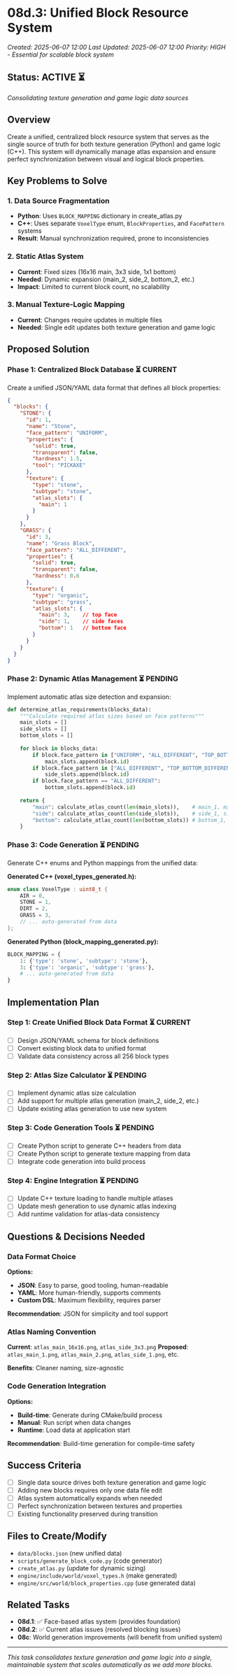 # 08d.3: Unified Block Resource System
*Created: 2025-06-07 12:00*
*Last Updated: 2025-06-07 12:00*
*Priority: HIGH - Essential for scalable block system*

## Status: ACTIVE ⏳
*Consolidating texture generation and game logic data sources*

## Overview
Create a unified, centralized block resource system that serves as the single source of truth for both texture generation (Python) and game logic (C++). This system will dynamically manage atlas expansion and ensure perfect synchronization between visual and logical block properties.

## Key Problems to Solve

### 1. Data Source Fragmentation
- **Python**: Uses `BLOCK_MAPPING` dictionary in create_atlas.py
- **C++**: Uses separate `VoxelType` enum, `BlockProperties`, and `FacePattern` systems
- **Result**: Manual synchronization required, prone to inconsistencies

### 2. Static Atlas System
- **Current**: Fixed sizes (16x16 main, 3x3 side, 1x1 bottom)
- **Needed**: Dynamic expansion (main_2, side_2, bottom_2, etc.)
- **Impact**: Limited to current block count, no scalability

### 3. Manual Texture-Logic Mapping
- **Current**: Changes require updates in multiple files
- **Needed**: Single edit updates both texture generation and game logic

## Proposed Solution

### Phase 1: Centralized Block Database ⏳ CURRENT
Create a unified JSON/YAML data format that defines all block properties:

```json
{
  "blocks": {
    "STONE": {
      "id": 1,
      "name": "Stone",
      "face_pattern": "UNIFORM",
      "properties": {
        "solid": true,
        "transparent": false,
        "hardness": 1.5,
        "tool": "PICKAXE"
      },
      "texture": {
        "type": "stone",
        "subtype": "stone",
        "atlas_slots": {
          "main": 1
        }
      }
    },
    "GRASS": {
      "id": 3,
      "name": "Grass Block",
      "face_pattern": "ALL_DIFFERENT",
      "properties": {
        "solid": true,
        "transparent": false,
        "hardness": 0.6
      },
      "texture": {
        "type": "organic",
        "subtype": "grass",
        "atlas_slots": {
          "main": 3,    // top face
          "side": 1,    // side faces  
          "bottom": 1   // bottom face
        }
      }
    }
  }
}
```

### Phase 2: Dynamic Atlas Management ⏳ PENDING
Implement automatic atlas size detection and expansion:

```python
def determine_atlas_requirements(blocks_data):
    """Calculate required atlas sizes based on face patterns"""
    main_slots = []
    side_slots = []
    bottom_slots = []
    
    for block in blocks_data:
        if block.face_pattern in ["UNIFORM", "ALL_DIFFERENT", "TOP_BOTTOM_DIFFERENT"]:
            main_slots.append(block.id)
        if block.face_pattern in ["ALL_DIFFERENT", "TOP_BOTTOM_DIFFERENT"]:
            side_slots.append(block.id)
        if block.face_pattern == "ALL_DIFFERENT":
            bottom_slots.append(block.id)
    
    return {
        "main": calculate_atlas_count(len(main_slots)),    # main_1, main_2, etc.
        "side": calculate_atlas_count(len(side_slots)),    # side_1, side_2, etc.
        "bottom": calculate_atlas_count(len(bottom_slots)) # bottom_1, bottom_2, etc.
    }
```

### Phase 3: Code Generation ⏳ PENDING
Generate C++ enums and Python mappings from the unified data:

**Generated C++ (voxel_types_generated.h):**
```cpp
enum class VoxelType : uint8_t {
    AIR = 0,
    STONE = 1,
    DIRT = 2,
    GRASS = 3,
    // ... auto-generated from data
};
```

**Generated Python (block_mapping_generated.py):**
```python
BLOCK_MAPPING = {
    1: {'type': 'stone', 'subtype': 'stone'},
    3: {'type': 'organic', 'subtype': 'grass'},
    # ... auto-generated from data
}
```

## Implementation Plan

### Step 1: Create Unified Block Data Format ⏳ CURRENT
- [ ] Design JSON/YAML schema for block definitions
- [ ] Convert existing block data to unified format
- [ ] Validate data consistency across all 256 block types

### Step 2: Atlas Size Calculator ⏳ PENDING
- [ ] Implement dynamic atlas size calculation
- [ ] Add support for multiple atlas generation (main_2, side_2, etc.)
- [ ] Update existing atlas generation to use new system

### Step 3: Code Generation Tools ⏳ PENDING
- [ ] Create Python script to generate C++ headers from data
- [ ] Create Python script to generate texture mapping from data
- [ ] Integrate code generation into build process

### Step 4: Engine Integration ⏳ PENDING
- [ ] Update C++ texture loading to handle multiple atlases
- [ ] Update mesh generation to use dynamic atlas indexing
- [ ] Add runtime validation for atlas-data consistency

## Questions & Decisions Needed

### Data Format Choice
**Options:**
- **JSON**: Easy to parse, good tooling, human-readable
- **YAML**: More human-friendly, supports comments
- **Custom DSL**: Maximum flexibility, requires parser

**Recommendation**: JSON for simplicity and tool support

### Atlas Naming Convention
**Current**: `atlas_main_16x16.png`, `atlas_side_3x3.png`
**Proposed**: `atlas_main_1.png`, `atlas_main_2.png`, `atlas_side_1.png`, etc.

**Benefits**: Cleaner naming, size-agnostic

### Code Generation Integration
**Options:**
- **Build-time**: Generate during CMake/build process
- **Manual**: Run script when data changes
- **Runtime**: Load data at application start

**Recommendation**: Build-time generation for compile-time safety

## Success Criteria
- [ ] Single data source drives both texture generation and game logic
- [ ] Adding new blocks requires only one data file edit
- [ ] Atlas system automatically expands when needed
- [ ] Perfect synchronization between textures and properties
- [ ] Existing functionality preserved during transition

## Files to Create/Modify
- `data/blocks.json` (new unified data)
- `scripts/generate_block_code.py` (code generator)
- `create_atlas.py` (update for dynamic sizing)
- `engine/include/world/voxel_types.h` (make generated)
- `engine/src/world/block_properties.cpp` (use generated data)

## Related Tasks
- **08d.1**: ✅ Face-based atlas system (provides foundation)
- **08d.2**: ✅ Current atlas issues (resolved blocking issues)
- **08c**: World generation improvements (will benefit from unified system)

---

*This task consolidates texture generation and game logic into a single, maintainable system that scales automatically as we add more blocks.*
